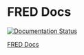 # FRED Docs

[![Documentation Status](https://readthedocs.org/projects/fred-docs/badge/?version=latest)](https://fred-docs.readthedocs.io/en/latest/?badge=latest)

[FRED Docs](https://fred-docs.readthedocs.io)
